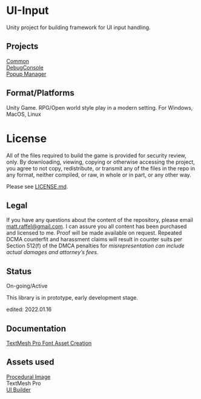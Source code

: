 # UI-Input

Unity project for building framework for UI input handling.

## Projects
[Common](https://github.com/tatmanblue/UI-Input/tree/main/Assets/Common)  
[DebugConsole](https://github.com/tatmanblue/UI-Input/tree/main/Assets/DebugUI)  
[Popup Manager](https://github.com/tatmanblue/UI-Input/tree/main/Assets/ScreenUI)  

## Format/Platforms
Unity Game.   RPG/Open world style play in a modern setting.  For Windows, MacOS, Linux

# License
All of the files required to build the game is provided for security review, only.  By downloading, viewing, copying or otherwise accessing the project, you agree to not copy, redistribute, or transmit any of the files in the repo in any format, neither compiled, or raw, in whole or in part, or any other way.

Please see [LICENSE.md](./LICENSE.md).  

## Legal
If you have any questions about the content of the repository, please email [matt.raffel@gmail.com](mailto:matt.raffel@gmail.com). I can assure you all content has been purchased and licensed to me. Proof will be made available on request. Repeated DCMA counterfit and harassment claims will result in counter suits per Section 512(f) of the DMCA penalties for _misrepresentation can include actual damages and attorney’s fees_.

## Status
On-going/Active

This library is in prototype, early development stage.

edited: 2022.01.16

## Documentation
[TextMesh Pro Font Asset Creation](http://digitalnativestudios.com/textmeshpro/docs/font/)  

## Assets used
[Procedural Image](https://assetstore.unity.com/packages/tools/gui/procedural-ui-image-52200)  
TextMesh Pro  
[UI Builder](https://assetstore.unity.com/packages/2d/gui/ui-builder-29757)  
